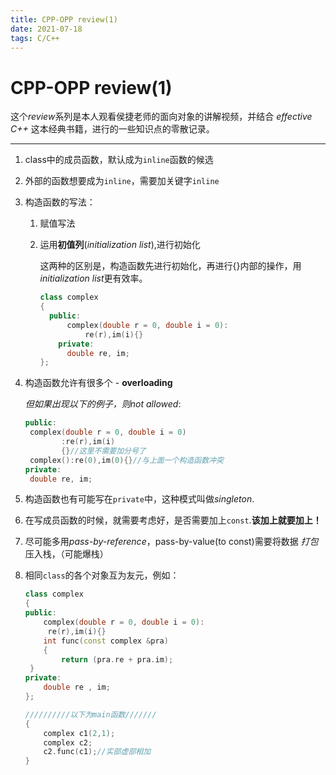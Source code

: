 ```yaml
---
title: CPP-OPP review(1)
date: 2021-07-18
tags: C/C++
---
```


# CPP-OPP review(1)



这个*review*系列是本人观看侯捷老师的面向对象的讲解视频，并结合 *effective C++* 这本经典书籍，进行的一些知识点的零散记录。



----



1. class中的成员函数，默认成为`inline`函数的候选

2. 外部的函数想要成为`inline`，需要加关键字`inline`

3. 构造函数的写法：

   1. 赋值写法

   2. 运用**初值列**(*initialization list*),进行初始化

      这两种的区别是，构造函数先进行初始化，再进行{}内部的操作，用*initialization list*更有效率。
      
      ```c++
      class complex
      {
      	public:
          	complex(double r = 0, double i = 0):
          		re(r),im(i){}
          private:
          	double re, im;
      };
      ```
      
      

4. 构造函数允许有很多个 - **overloading**

   *但如果出现以下的例子，则not allowed*:

   ```c++
   public:
   	complex(double r = 0, double i = 0)
           :re(r),im(i)
           {}//这里不需要加分号了
   	complex():re(0),im(0){}//与上面一个构造函数冲突
   private:
   	double re, im;
   ```

5. 构造函数也有可能写在`private`中，这种模式叫做*singleton*.
6. 在写成员函数的时候，就需要考虑好，是否需要加上`const`.**该加上就要加上！**

7. 尽可能多用*pass-by-reference*，pass-by-value(to const)需要将数据 *打包* 压入栈，（可能爆栈）

8. 相同`class`的各个对象互为友元，例如：

   ```c++
   class complex
   {
   public:
       complex(double r = 0, double i = 0):
       	re(r),im(i){}
       int func(const complex &pra)
       {
           return (pra.re + pra.im);
   	}
   private:
       double re , im;
   };
   
   //////////以下为main函数///////
   {
       complex c1(2,1);
       complex c2;
       c2.func(c1);//实部虚部相加 
   }
   ```

   